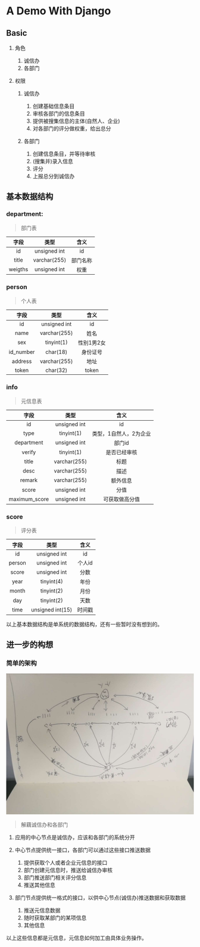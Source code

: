 # A Demo With Django

## Basic

1. 角色
    1. 诚信办
    2. 各部门
    
2. 权限
    1. 诚信办
        1. 创建基础信息条目
        2. 审核各部门的信息条目
        3. 提供被搜集信息的主体(自然人、企业)
        4. 对各部门的评分做权重，给出总分
        
    2. 各部门
        1. 创建信息条目，并等待审核
        2. (搜集并)录入信息
        3. 评分
        4. 上报总分到诚信办

## 基本数据结构

### department:
> 部门表

| 字段    | 类型         | 含义     |
| :---:   | :---:        | :---:    |
| id      | unsigned int | id       |
| title   | varchar(255) | 部门名称 |
| weigths | unsigned int | 权重     |

### person
> 个人表 

| 字段      | 类型         | 含义       |
| :---:     | :---:        | :---:      |
| id        | unsigned int | id         |
| name      | varchar(255) | 姓名       |
| sex       | tinyint(1)   | 性别1男2女 |
| id_number | char(18)     | 身份证号   |
| address   | varchar(255) | 地址       |
| token     | char(32)     | token      |

### info
> 元信息表

| 字段          | 类型         | 含义                   |
| :---:         | :---:        | :---:                  |
| id            | unsigned int | id                     |
| type          | tinyint(1)   | 类型，1自然人，2为企业 |
| department    | unsigned int | 部门id                 |
| verify        | tinyint(1)   | 是否已经审核           |
| title         | varchar(255) | 标题                   |
| desc          | varchar(255) | 描述                   |
| remark        | varchar(255) | 额外信息               |
| score         | unsigned int | 分值                   |
| maximum_score | unsigned int | 可获取做高分值         |

### score
> 评分表

| 字段   | 类型             | 含义   |
| :---:  | :---:            | :---:  |
| id     | unsigned int     | id     |
| person | unsigned int     | 个人id |
| score  | unsigned int     | 分数   |
| year   | tinyint(4)       | 年份   |
| month  | tinyint(2)       | 月份   |
| day    | tinyint(2)       | 天数   |
| time   | unsigned int(15) | 时间戳 |


以上基本数据结构是单系统的数据结构，还有一些暂时没有想到的。

## 进一步的构想

### 简单的架构
![简单架构图](img/webwxgetmsgimg.jpg)

> 解藕诚信办和各部门

1. 应用的中心节点是诚信办，应该和各部门的系统分开

2. 中心节点提供统一接口，各部门可以通过这些接口推送数据
    1. 提供获取个人或者企业元信息的接口
    2. 部门创建元信息时，推送给诚信办审核
    3. 部门推送部门相关评分信息
    4. 推送其他信息
    
3. 部门节点提供统一格式的接口，以供中心节点(诚信办)推送数据和获取数据
    1. 推送元信息数据
    2. 随时获取某部门的某项信息
    3. 其他信息

以上这些信息都是元信息，元信息如何加工由具体业务操作。
